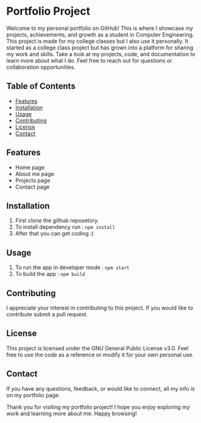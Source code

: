 # Portfolio Project
Welcome to my personal portfolio on GitHub! This is where I showcase my projects, achievements, and growth as a student in Computer Engineering. This project is made for my college classes but I also use it personally.
It started as a college class project but has grown into a platform for sharing my work and skills. Take a look at my projects, code, and documentation to learn more about what I do. Feel free to reach out for questions or collaboration opportunities.

## Table of Contents
- [Features](#features)
- [Installation](#installation)
- [Usage](#usage)
- [Contributing](#contributing)
- [License](#license)
- [Contact](#contact)

## Features
- Home page 
- About me page
- Projects page
- Contact page

## Installation
1. First clone the github reposetory.
2. To install dependency run : 
   ``` npm install ```
3. After that you can get coding :)

## Usage
1. To run the app in developer mode :
   ``` npm start ```
2. To build the app :
   ``` npm build ```

## Contributing
I appreciate your interest in contributing to this project. If you would like to contribute submit a pull request.

## License
This project is licensed under the GNU General Public License v3.0. Feel free to use the code as a reference or modify it for your own personal use.

## Contact
If you have any questions, feedback, or would like to connect, all my info is on my portfolio page.

Thank you for visiting my portfolio project! I hope you enjoy exploring my work and learning more about me. Happy browsing!
